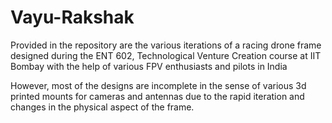 # Vayu-Rakshak
Provided in the repository are the various iterations of a racing drone frame designed during the ENT 602, Technological Venture Creation course at IIT Bombay with the help of various FPV enthusiasts and pilots in India

However, most of the designs are incomplete in the sense of various 3d printed mounts for cameras and antennas due to the rapid iteration and changes in the physical aspect of the frame.

